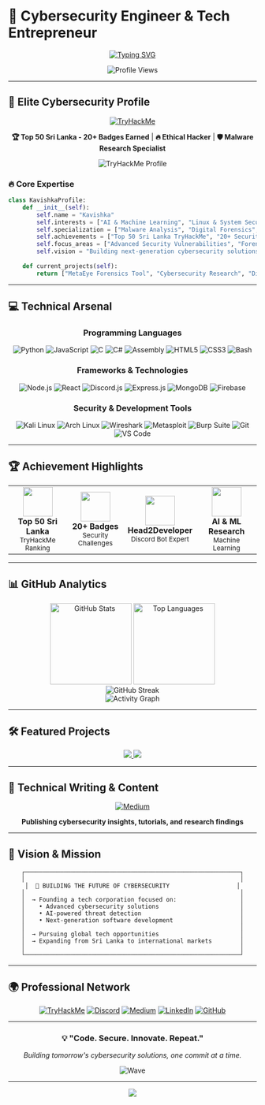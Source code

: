 # 🚀 Cybersecurity Engineer & Tech Entrepreneur

<div align="center">
  
  [![Typing SVG](https://readme-typing-svg.demolab.com?font=Fira+Code&size=28&duration=3000&pause=1000&color=00FF41&center=true&vCenter=true&width=600&lines=Web+Developer;Ethical+Hacker+%26+Malware+Researcher;Discord+Bot+Developer;Top+50+Sri+Lanka+TryHackMe;Building+Tomorrow's+Tech)](https://git.io/typing-svg)
  
  <img src="https://komarev.com/ghpvc/?username=splo1t&color=00ff41&style=flat-square&label=Profile+Views" alt="Profile Views"/>
  
</div>

---

## 🎯 **Elite Cybersecurity Profile**

<div align="center">
  
  [![TryHackMe](https://tryhackme-badges.s3.amazonaws.com/GameSploit..png)](https://tryhackme.com/p/GameSploit.)
  
  **🏆 Top 50 Sri Lanka - 20+ Badges Earned** | **🔥 Ethical Hacker** | **🛡️ Malware Research Specialist**
  
  <img src="https://tryhackme.com/api/v2/badges/public-profile?userPublicId=1050582" alt="TryHackMe Profile"/>
  
</div>

### 🔥 **Core Expertise**

```python
class KavishkaProfile:
    def __init__(self):
        self.name = "Kavishka"
        self.interests = ["AI & Machine Learning", "Linux & System Security", "Cybersecurity", "Ethical Hacking"]
        self.specialization = ["Malware Analysis", "Digital Forensics", "Exploit Development"]
        self.achievements = ["Top 50 Sri Lanka TryHackMe", "20+ Security Badges", "Head2Developer Discord Patch"]
        self.focus_areas = ["Advanced Security Vulnerabilities", "Forensic Tools", "Bot Development"]
        self.vision = "Building next-generation cybersecurity solutions"
    
    def current_projects(self):
        return ["MetaEye Forensics Tool", "Cybersecurity Research", "Discord Production Bot"]
```

---

## 💻 **Technical Arsenal**

<div align="center">

### **Programming Languages**
![Python](https://img.shields.io/badge/Python-3776AB?style=for-the-badge&logo=python&logoColor=white)
![JavaScript](https://img.shields.io/badge/JavaScript-F7DF1E?style=for-the-badge&logo=javascript&logoColor=black)
![C](https://img.shields.io/badge/C-00599C?style=for-the-badge&logo=c&logoColor=white)
![C#](https://img.shields.io/badge/C%23-239120?style=for-the-badge&logo=csharp&logoColor=white)
![Assembly](https://img.shields.io/badge/Assembly-525252?style=for-the-badge&logo=assemblyscript&logoColor=white)
![HTML5](https://img.shields.io/badge/HTML5-E34F26?style=for-the-badge&logo=html5&logoColor=white)
![CSS3](https://img.shields.io/badge/CSS3-1572B6?style=for-the-badge&logo=css3&logoColor=white)
![Bash](https://img.shields.io/badge/Bash-4EAA25?style=for-the-badge&logo=gnubash&logoColor=white)

### **Frameworks & Technologies**
![Node.js](https://img.shields.io/badge/Node.js-339933?style=for-the-badge&logo=nodedotjs&logoColor=white)
![React](https://img.shields.io/badge/React-20232A?style=for-the-badge&logo=react&logoColor=61DAFB)
![Discord.js](https://img.shields.io/badge/Discord.js-5865F2?style=for-the-badge&logo=discord&logoColor=white)
![Express.js](https://img.shields.io/badge/Express.js-000000?style=for-the-badge&logo=express&logoColor=white)
![MongoDB](https://img.shields.io/badge/MongoDB-47A248?style=for-the-badge&logo=mongodb&logoColor=white)
![Firebase](https://img.shields.io/badge/Firebase-FFCA28?style=for-the-badge&logo=firebase&logoColor=black)

### **Security & Development Tools**
![Kali Linux](https://img.shields.io/badge/Kali_Linux-557C94?style=for-the-badge&logo=kalilinux&logoColor=white)
![Arch Linux](https://img.shields.io/badge/Arch_Linux-1793D1?style=for-the-badge&logo=archlinux&logoColor=white)
![Wireshark](https://img.shields.io/badge/Wireshark-1679A7?style=for-the-badge&logo=wireshark&logoColor=white)
![Metasploit](https://img.shields.io/badge/Metasploit-2596CD?style=for-the-badge&logo=metasploit&logoColor=white)
![Burp Suite](https://img.shields.io/badge/Burp_Suite-FF6633?style=for-the-badge&logo=burpsuite&logoColor=white)
![Git](https://img.shields.io/badge/Git-F05032?style=for-the-badge&logo=git&logoColor=white)
![VS Code](https://img.shields.io/badge/VS_Code-007ACC?style=for-the-badge&logo=visualstudiocode&logoColor=white)

</div>

---

## 🏆 **Achievement Highlights**

<div align="center">
  
  <table>
    <tr>
      <td align="center">
        <img src="https://img.icons8.com/color/60/000000/security-checked.png" width="60" height="60"/>
        <br/>
        <strong>Top 50 Sri Lanka</strong>
        <br/>
        <small>TryHackMe Ranking</small>
      </td>
      <td align="center">
        <img src="https://img.icons8.com/color/60/000000/medal.png" width="60" height="60"/>
        <br/>
        <strong>20+ Badges</strong>
        <br/>
        <small>Security Challenges</small>
      </td>
      <td align="center">
        <img src="https://img.icons8.com/color/60/000000/discord-logo.png" width="60" height="60"/>
        <br/>
        <strong>Head2Developer</strong>
        <br/>
        <small>Discord Bot Expert</small>
      </td>
      <td align="center">
        <img src="https://img.icons8.com/color/60/000000/artificial-intelligence.png" width="60" height="60"/>
        <br/>
        <strong>AI & ML Research</strong>
        <br/>
        <small>Machine Learning</small>
      </td>
    </tr>
  </table>
  
</div>

---

## 📊 **GitHub Analytics**

<div align="center">
  
  <img src="https://github-readme-stats.vercel.app/api?username=splo1t&show_icons=true&theme=radical&hide_border=true&bg_color=0D1117&title_color=00ff41&icon_color=00ff41&text_color=ffffff" alt="GitHub Stats" height="165"/>
  <img src="https://github-readme-stats.vercel.app/api/top-langs/?username=splo1t&layout=compact&theme=radical&hide_border=true&bg_color=0D1117&title_color=00ff41&text_color=ffffff" alt="Top Languages" height="165"/>
  
</div>

<div align="center">
  
  <img src="https://streak-stats.demolab.com?user=splo1t&theme=radical&hide_border=true&background=0D1117&stroke=00ff41&ring=00ff41&fire=00ff41&currStreakNum=ffffff&sideNums=ffffff&currStreakLabel=00ff41&sideLabels=00ff41&dates=ffffff" alt="GitHub Streak"/>
  
</div>

<div align="center">
  
  <img src="https://github-readme-activity-graph.vercel.app/graph?username=splo1t&bg_color=0D1117&color=00ff41&line=00ff41&point=ffffff&area=true&hide_border=true" alt="Activity Graph"/>
  
</div>

---

## 🛠️ **Featured Projects**

<div align="center">
  
  <a href="https://github.com/splo1t/discord-logs-bot">
    <img src="https://github-readme-stats.vercel.app/api/pin/?username=splo1t&repo=discord-logs-bot&theme=radical&hide_border=true&bg_color=0D1117&title_color=00ff41&text_color=ffffff&icon_color=00ff41"/>
  </a>
  
  <a href="https://github.com/splo1t/meta-eye">
    <img src="https://github-readme-stats.vercel.app/api/pin/?username=splo1t&repo=meta-eye&theme=radical&hide_border=true&bg_color=0D1117&title_color=00ff41&text_color=ffffff&icon_color=00ff41"/>
  </a>
  
</div>

---

## 📝 **Technical Writing & Content**

<div align="center">
  
  [![Medium](https://img.shields.io/badge/Medium-12100E?style=for-the-badge&logo=medium&logoColor=white)](https://medium.com/@rangikakavishka)
  
  **Publishing cybersecurity insights, tutorials, and research findings**
  
</div>

---

## 🎯 **Vision & Mission**

<div align="center">
  
  ```ascii
  ┌─────────────────────────────────────────────────────────────┐
  │                                                             │
  │  🚀 BUILDING THE FUTURE OF CYBERSECURITY                   │
  │                                                             │
  │  → Founding a tech corporation focused on:                  │
  │    • Advanced cybersecurity solutions                       │
  │    • AI-powered threat detection                            │
  │    • Next-generation software development                   │
  │                                                             │
  │  → Pursuing global tech opportunities                       │
  │  → Expanding from Sri Lanka to international markets        │
  │                                                             │
  └─────────────────────────────────────────────────────────────┘
  ```
  
</div>

---

## 🌍 **Professional Network**

<div align="center">
  
  [![TryHackMe](https://img.shields.io/badge/TryHackMe-212C42?style=for-the-badge&logo=tryhackme&logoColor=white)](https://tryhackme.com/p/GameSploit)
  [![Discord](https://img.shields.io/badge/Discord-5865F2?style=for-the-badge&logo=discord&logoColor=white)](https://discord.gg/ngx6wQAPk2)
  [![Medium](https://img.shields.io/badge/Medium-12100E?style=for-the-badge&logo=medium&logoColor=white)](https://medium.com/@rangikakavishka)
  [![LinkedIn](https://img.shields.io/badge/LinkedIn-0077B5?style=for-the-badge&logo=linkedin&logoColor=white)](https://www.linkedin.com/in/rangika-kavishka/)
  [![GitHub](https://img.shields.io/badge/GitHub-100000?style=for-the-badge&logo=github&logoColor=white)](https://github.com/splo1t)
  
</div>

---

<div align="center">
  
  ### 💡 **"Code. Secure. Innovate. Repeat."**
  
  *Building tomorrow's cybersecurity solutions, one commit at a time.*
  
  ![Wave](https://raw.githubusercontent.com/splo1t/splo1t/main/assets/wave.gif)
  
</div>

---

<div align="center">
  <img src="https://capsule-render.vercel.app/api?type=waving&color=gradient&customColorList=0,2,2,5,30&height=100&section=footer"/>
</div>
